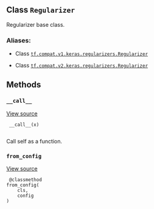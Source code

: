 

## Class  `Regularizer` 
Regularizer base class.



### Aliases:

- Class [ `tf.compat.v1.keras.regularizers.Regularizer` ](/api_docs/python/tf/keras/regularizers/Regularizer)

- Class [ `tf.compat.v2.keras.regularizers.Regularizer` ](/api_docs/python/tf/keras/regularizers/Regularizer)



## Methods


###  `__call__` 
[View source](https://github.com/tensorflow/tensorflow/blob/r2.0/tensorflow/python/keras/regularizers.py#L35-L36)



```
 __call__(x)
 
```

Call self as a function.



###  `from_config` 
[View source](https://github.com/tensorflow/tensorflow/blob/r2.0/tensorflow/python/keras/regularizers.py#L38-L40)



```
 @classmethod
from_config(
    cls,
    config
)
 
```

